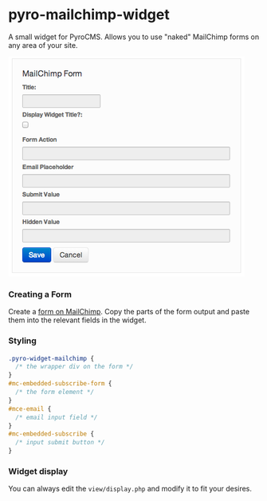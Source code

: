pyro-mailchimp-widget
=====================

A small widget for PyroCMS. Allows you to use "naked" MailChimp forms on any area of your site.

![screenshot](https://github.com/james2doyle/pyro-mailchimp-widget/raw/master/screenshot.png)

### Creating a Form

Create a [form on MailChimp](http://kb.mailchimp.com/article/how-can-i-add-my-signup-form-on-my-website#embedform). Copy the parts of the form output and paste them into the relevant fields in the widget.

### Styling

```css
.pyro-widget-mailchimp {
  /* the wrapper div on the form */
}
#mc-embedded-subscribe-form {
  /* the form element */
}
#mce-email {
  /* email input field */
}
#mc-embedded-subscribe {
  /* input submit button */
}
```

### Widget display

You can always edit the `view/display.php` and modify it to fit your desires.
